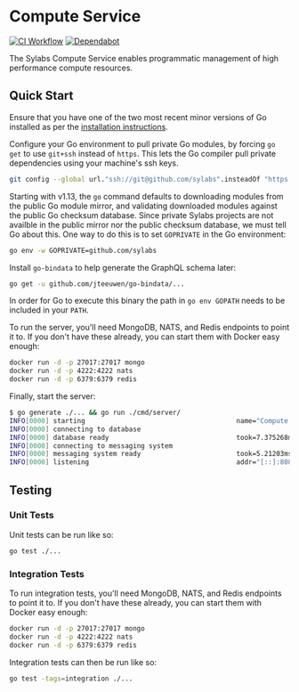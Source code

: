 # Compute Service

[![CI Workflow](https://github.com/sylabs/compute-service/workflows/ci/badge.svg)](https://github.com/sylabs/compute-service/actions)
[![Dependabot](https://api.dependabot.com/badges/status?host=github&repo=sylabs/compute-service&identifier=232618704)](https://app.dependabot.com/accounts/sylabs/repos/232618704)

The Sylabs Compute Service enables programmatic management of high performance compute resources.

## Quick Start

Ensure that you have one of the two most recent minor versions of Go installed as per the [installation instructions](https://golang.org/doc/install).

Configure your Go environment to pull private Go modules, by forcing `go get` to use `git+ssh` instead of `https`. This lets the Go compiler pull private dependencies using your machine's ssh keys.

```sh
git config --global url."ssh://git@github.com/sylabs".insteadOf "https://github.com/sylabs"
```

Starting with v1.13, the `go` command defaults to downloading modules from the public Go module mirror, and validating downloaded modules against the public Go checksum database. Since private Sylabs projects are not availble in the public mirror nor the public checksum database, we must tell Go about this. One way to do this is to set `GOPRIVATE` in the Go environment:

```sh
go env -w GOPRIVATE=github.com/sylabs
```

Install `go-bindata` to help generate the GraphQL schema later:

```sh
go get -u github.com/jteeuwen/go-bindata/...
```

In order for Go to execute this binary the path in `go env GOPATH` needs to be included in your `PATH`.

To run the server, you'll need MongoDB, NATS, and Redis endpoints to point it to. If you don't have these already, you can start them with Docker easy enough:

```sh
docker run -d -p 27017:27017 mongo
docker run -d -p 4222:4222 nats
docker run -d -p 6379:6379 redis
```

Finally, start the server:

```sh
$ go generate ./... && go run ./cmd/server/
INFO[0000] starting                                      name="Compute Server" org=Sylabs
INFO[0000] connecting to database
INFO[0000] database ready                                took=7.375268ms
INFO[0000] connecting to messaging system
INFO[0000] messaging system ready                        took=5.21203ms
INFO[0000] listening                                     addr="[::]:8080"
```

## Testing

### Unit Tests

Unit tests can be run like so:

```sh
go test ./...
```

### Integration Tests

To run integration tests, you'll need MongoDB, NATS, and Redis endpoints to point it to. If you don't have these already, you can start them with Docker easy enough:

```sh
docker run -d -p 27017:27017 mongo
docker run -d -p 4222:4222 nats
docker run -d -p 6379:6379 redis
```

Integration tests can then be run like so:

```sh
go test -tags=integration ./...
```
